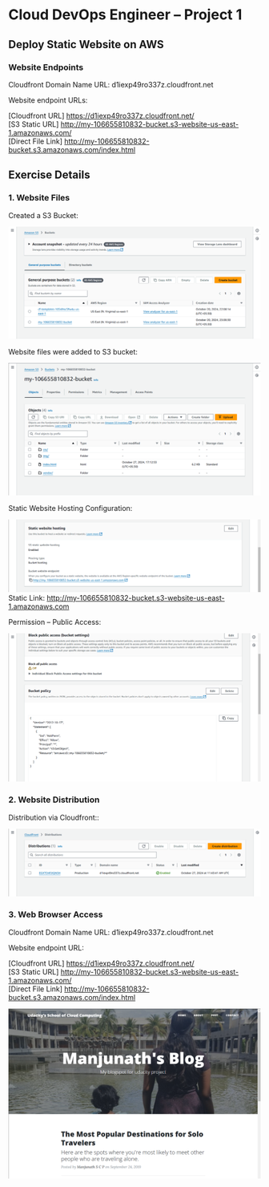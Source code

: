 
# Cloud DevOps Engineer – Project 1 
## Deploy Static Website on AWS 

### Website Endpoints 
Cloudfront Domain Name URL: d1iexp49ro337z.cloudfront.net 

Website endpoint URLs:  

[Cloudfront URL] https://d1iexp49ro337z.cloudfront.net/  
[S3 Static URL] http://my-106655810832-bucket.s3-website-us-east-1.amazonaws.com/  
[Direct File Link] http://my-106655810832-bucket.s3.amazonaws.com/index.html


## Exercise Details
### 1. Website Files 

Created a S3 Bucket: 

![S3 Bucket Created](Screenshots\1_S3_Bucket_Creation.png)

Website files were added to S3 bucket: 

![Website files were added to S3 bucket](Screenshots\2_Files_added_to_S3.png)

Static Website Hosting Configuration: 

![Static Website Hosting Configuration](Screenshots\3_static_website_hosting.png)
Static Link: http://my-106655810832-bucket.s3-website-us-east-1.amazonaws.com  

Permission – Public Access:  

![Permission – Public Access](Screenshots\4_bucket_permissions.png)

### 2. Website Distribution 

Distribution via Cloudfront:: 

![Distribution via Cloudfront](Screenshots\5_cloudfront_distribution.png)


### 3. Web Browser Access 

Cloudfront Domain Name URL: d1iexp49ro337z.cloudfront.net 

Website endpoint URL:  

[Cloudfront URL] https://d1iexp49ro337z.cloudfront.net/  
[S3 Static URL] http://my-106655810832-bucket.s3-website-us-east-1.amazonaws.com/  
[Direct File Link] http://my-106655810832-bucket.s3.amazonaws.com/index.html

![Web Page Screenshot](Screenshots\6_webpage_view.png)
